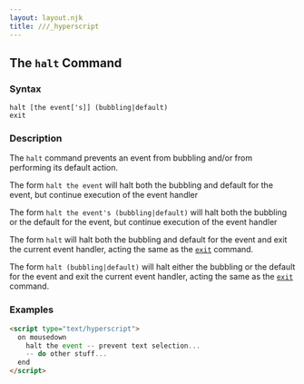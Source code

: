```yaml
---
layout: layout.njk
title: ///_hyperscript
---
```


## The `halt` Command

### Syntax

```ebnf
halt [the event['s]] (bubbling|default)
exit
```

### Description

The `halt` command prevents an event from bubbling and/or from performing its default action.

The form `halt the event` will halt both the bubbling and default for the event, but continue execution of the
event handler

The form `halt the event's (bubbling|default)` will halt both the bubbling or the default for the event, but continue
execution of the event handler

The form `halt` will halt both the bubbling and default for the event and exit the current event handler, acting the same
as the [`exit`](/commands/return) command.

The form `halt (bubbling|default)` will halt either the bubbling or the default for the event and exit the current event
handler, acting the same as the [`exit`](/commands/return) command.

### Examples

```html
<script type="text/hyperscript">
  on mousedown
    halt the event -- prevent text selection...
    -- do other stuff...
  end
</script>
```
